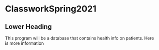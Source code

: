 # ClassworkSpring2021
## Lower Heading
This program will be a database that contains health info on patients.
Here is more information 